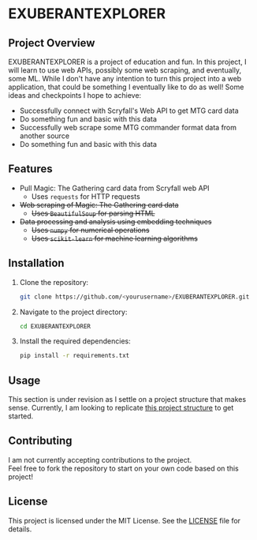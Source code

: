 # EXUBERANTEXPLORER

## Project Overview

EXUBERANTEXPLORER is a project of education and fun. In this project, I will learn to use web APIs, possibly some web scraping, and eventually, some ML. While I don't have any intention to turn this project into a web application, that could be something I eventually like to do as well! Some ideas and checkpoints I hope to achieve:  
  
- Successfully connect with Scryfall's Web API to get MTG card data  
- Do something fun and basic with this data  
- Successfully web scrape some MTG commander format data from another source  
- Do something fun and basic with this data

## Features

- Pull Magic: The Gathering card data from Scryfall web API
  - Uses `requests` for HTTP requests
- ~~Web scraping of Magic: The Gathering card data~~
  - ~~Uses `BeautifulSoup` for parsing HTML~~
- ~~Data processing and analysis using embedding techniques~~
  - ~~Uses `numpy` for numerical operations~~
  - ~~Uses `scikit-learn` for machine learning algorithms~~

## Installation

1. Clone the repository:

    ```bash
    git clone https://github.com/<yourusername>/EXUBERANTEXPLORER.git
    ```

2. Navigate to the project directory:

    ```bash
    cd EXUBERANTEXPLORER
    ```

3. Install the required dependencies:

    ```bash
    pip install -r requirements.txt
    ```

## Usage

This section is under revision as I settle on a project structure that makes sense. Currently, I am looking to replicate [this project structure](https://gist.github.com/ericmjl/27e50331f24db3e8f957d1fe7bbbe510?permalink_comment_id=5031342) to get started.  

## Contributing

I am not currently accepting contributions to the project.  
Feel free to fork the repository to start on your own code based on this project!  

## License

This project is licensed under the MIT License. See the [LICENSE](LICENSE) file for details.
